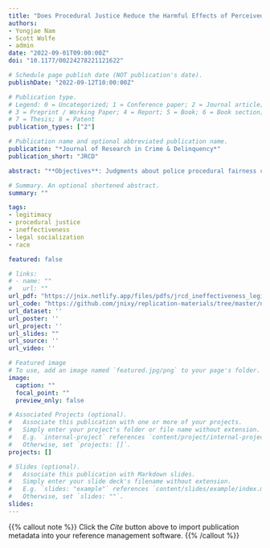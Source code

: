 ```yaml
---
title: "Does Procedural Justice Reduce the Harmful Effects of Perceived Ineffectiveness on Police Legitimacy?"
authors:
- Yongjae Nam
- Scott Wolfe
- admin
date: "2022-09-01T09:00:00Z"
doi: "10.1177/00224278221121622"

# Schedule page publish date (NOT publication's date).
publishDate: "2022-09-12T10:00:00Z"

# Publication type.
# Legend: 0 = Uncategorized; 1 = Conference paper; 2 = Journal article;
# 3 = Preprint / Working Paper; 4 = Report; 5 = Book; 6 = Book section;
# 7 = Thesis; 8 = Patent
publication_types: ["2"]

# Publication name and optional abbreviated publication name.
publication: "*Journal of Research in Crime & Delinquency*"
publication_short: "JRCD"

abstract: "**Objectives**: Judgments about police procedural fairness consistently have a stronger influence on how the public ascribes legitimacy to the police than evaluations of police effectiveness. What remains largely underexplored, however, is the potential moderating effect of procedural justice on the relationship between effectiveness and legitimacy and whether this moderation varies by citizen race. **Method**: We administered two separate surveys to determine whether procedural justice's moderating effect on the relationship between police ineffectiveness and legitimacy varies by citizen race. The first was a mail survey of a random sample of citizens in a southern US city (N=1,681) conducted in 2013; the second, a national survey of adults (N=972) administered via Qualtrics in 2022. **Results**: We found that procedural justice could help protect against the harmful influence of perceived ineffectiveness on police legitimacy in Study 2. However, contrary to expectations, this moderation effect held only for White Americans. **Conclusions**: The effect of perceived ineffectiveness on legitimacy evaluations does not vary depending on citizens’ perceptions of procedural justice. Yet, police still do have control over how they treat people with whom they interact, which is one mechanism that can improve citizens’ views on police legitimacy."

# Summary. An optional shortened abstract.
summary: ""

tags:
- legitimacy
- procedural justice
- ineffectiveness
- legal socialization
- race

featured: false

# links:
# - name: ""
#   url: ""
url_pdf: "https://jnix.netlify.app/files/pdfs/jrcd_ineffectiveness_legitimacy.pdf"
url_code: "https://github.com/jnixy/replication-materials/tree/master/nam_et_al_JRCD_2022"
url_dataset: ''
url_poster: ''
url_project: ''
url_slides: ""
url_source: ''
url_video: ''

# Featured image
# To use, add an image named `featured.jpg/png` to your page's folder. 
image:
  caption: ""
  focal_point: ""
  preview_only: false

# Associated Projects (optional).
#   Associate this publication with one or more of your projects.
#   Simply enter your project's folder or file name without extension.
#   E.g. `internal-project` references `content/project/internal-project/index.md`.
#   Otherwise, set `projects: []`.
projects: []

# Slides (optional).
#   Associate this publication with Markdown slides.
#   Simply enter your slide deck's filename without extension.
#   E.g. `slides: "example"` references `content/slides/example/index.md`.
#   Otherwise, set `slides: ""`.
slides:
---
```


{{% callout note %}}
Click the *Cite* button above to import publication metadata into your reference management software.
{{% /callout %}}
